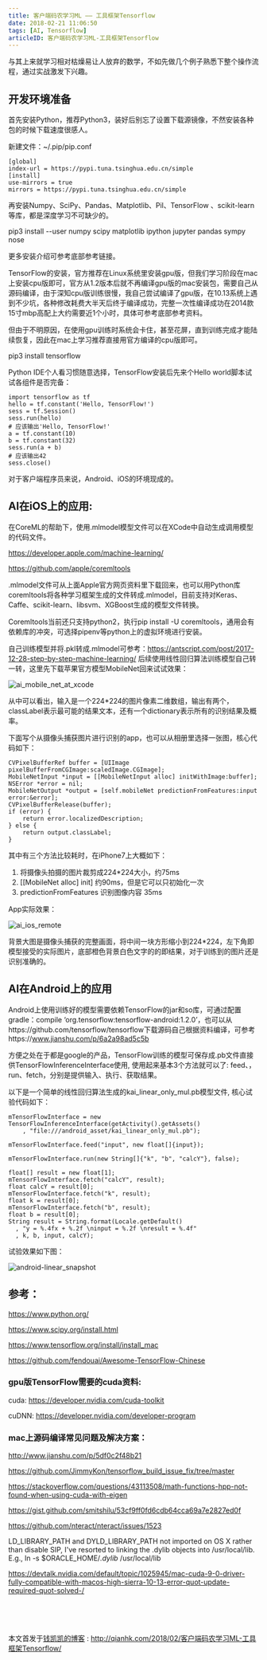 ```yaml
---
title: 客户端码农学习ML —— 工具框架Tensorflow
date: 2018-02-21 11:06:50
tags: [AI, Tensorflow]
articleID: 客户端码农学习ML-工具框架Tensorflow
---
```


与其上来就学习相对枯燥易让人放弃的数学，不如先做几个例子熟悉下整个操作流程，通过实战激发下兴趣。

## 开发环境准备

首先安装Python，推荐Python3，装好后别忘了设置下载源镜像，不然安装各种包的时候下载速度很感人。

新建文件：~/.pip/pip.conf

```
[global]
index-url = https://pypi.tuna.tsinghua.edu.cn/simple
[install]
use-mirrors = true
mirrors = https://pypi.tuna.tsinghua.edu.cn/simple
```

再安装Numpy、SciPy、Pandas、Matplotlib、Pil、TensorFlow 、scikit-learn等库，都是深度学习不可缺少的。

<!--more-->

pip3 install --user numpy scipy matplotlib ipython jupyter pandas sympy nose

更多安装介绍可参考底部参考链接。

TensorFlow的安装，官方推荐在Linux系统里安装gpu版，但我们学习阶段在mac上安装cpu版即可，官方从1.2版本后就不再编译gpu版的mac安装包，需要自己从源码编译，由于深知cpu版训练很慢，我自己尝试编译了gpu版，在10.13系统上遇到不少坑，各种修改耗费大半天后终于编译成功，完整一次性编译成功在2014款15寸mbp高配上大约需要近1个小时，具体可参考底部参考资料。

但由于不明原因，在使用gpu训练时系统会卡住，甚至花屏，直到训练完成才能陆续恢复，因此在mac上学习推荐直接用官方编译的cpu版即可。

pip3 install tensorflow

Python IDE个人看习惯随意选择，TensorFlow安装后先来个Hello world脚本试试各组件是否完备：

```
import tensorflow as tf
hello = tf.constant('Hello, TensorFlow!')
sess = tf.Session()
sess.run(hello)
# 应该输出'Hello, TensorFlow!'
a = tf.constant(10)
b = tf.constant(32)
sess.run(a + b)
# 应该输出42
sess.close()
```

对于客户端程序员来说，Android、iOS的环境现成的。

## AI在iOS上的应用:

在CoreML的帮助下，使用.mlmodel模型文件可以在XCode中自动生成调用模型的代码文件。

https://developer.apple.com/machine-learning/

https://github.com/apple/coremltools

.mlmodel文件可从上面Apple官方网页资料里下载回来，也可以用Python库coremltools将各种学习框架生成的文件转成.mlmodel，目前支持对Keras、Caffe、scikit-learn、libsvm、XGBoost生成的模型文件转换。

Coremltools当前还只支持python2，执行pip install -U coremltools，通用会有依赖库的冲突，可选择pipenv等python上的虚拟环境进行安装。

自己训练模型并将.pkl转成.mlmodel可参考：https://antscript.com/post/2017-12-28-step-by-step-machine-learning/
后续使用线性回归算法训练模型自己转一转，这里先下载苹果官方模型MobileNet回来试试效果：


![ai_mobile_net_at_xcode](/images/ai_mobile_net_at_xcode.jpg)

从中可以看出，输入是一个224*224的图片像素二维数组，输出有两个，classLabel表示最可能的结果文本，还有一个dictionary表示所有的识别结果及概率。

下面写个从摄像头捕获图片进行识别的app，也可以从相册里选择一张图，核心代码如下：

```
CVPixelBufferRef buffer = [UIImage pixelBufferFromCGImage:scaledImage.CGImage];
MobileNetInput *input = [[MobileNetInput alloc] initWithImage:buffer];
NSError *error = nil;
MobileNetOutput *output = [self.mobileNet predictionFromFeatures:input error:&error];
CVPixelBufferRelease(buffer);
if (error) {
	return error.localizedDescription;
} else {
	return output.classLabel;
}    
```
其中有三个方法比较耗时，在iPhone7上大概如下：

1.  将摄像头拍摄的图片裁剪成224*224大小，约75ms
2.  [[MobileNet alloc] init]  约90ms，但是它可以只初始化一次
3.  predictionFromFeatures 识别图像内容 35ms

App实际效果：

![ai_ios_remote](/images/ai_ios_remote.jpg)

背景大图是摄像头捕获的完整画面，将中间一块方形缩小到224*224，左下角即模型接受的实际图片，底部橙色背景白色文字的的即结果，对于训练到的图片还是识别准确的。

## AI在Android上的应用

Android上使用训练好的模型需要依赖TensorFlow的jar和so库，可通过配置gradle：compile ‘org.tensorflow:tensorflow-android:1.2.0’，也可以从https://github.com/tensorflow/tensorflow下载源码自己根据资料编译，可参考https://www.jianshu.com/p/6a2a98ad5c5b

方便之处在于都是google的产品，TensorFlow训练的模型可保存成.pb文件直接供TensorFlowInferenceInterface使用, 使用起来基本3个方法就可以了: feed、，run、fetch，分别是提供输入、执行、获取结果。

以下是一个简单的线性回归算法生成的kai_linear_only_mul.pb模型文件, 核心试验代码如下：

```
mTensorFlowInterface = new TensorFlowInferenceInterface(getActivity().getAssets()
	, "file:///android_asset/kai_linear_only_mul.pb");
	
mTensorFlowInterface.feed("input", new float[]{input});

mTensorFlowInterface.run(new String[]{"k", "b", "calcY"}, false);

float[] result = new float[1];
mTensorFlowInterface.fetch("calcY", result);
float calcY = result[0];
mTensorFlowInterface.fetch("k", result);
float k = result[0];
mTensorFlowInterface.fetch("b", result);
float b = result[0];
String result = String.format(Locale.getDefault()
  , "y = %.4fx + %.2f \ninput = %.2f \nresult = %.4f"
  , k, b, input, calcY);
```

试验效果如下图：

![android-linear_snapshot](/images/android-linear_snapshot.jpg)

## 参考：
https://www.python.org/

https://www.scipy.org/install.html 

https://www.tensorflow.org/install/install_mac

https://github.com/fendouai/Awesome-TensorFlow-Chinese

### gpu版TensorFlow需要的cuda资料:

cuda: https://developer.nvidia.com/cuda-toolkit

cuDNN: https://developer.nvidia.com/developer-program

### mac上源码编译常见问题及解决方案：

http://www.jianshu.com/p/5df0c2f48b21

https://github.com/JimmyKon/tensorflow_build_issue_fix/tree/master

https://stackoverflow.com/questions/43113508/math-functions-hpp-not-found-when-using-cuda-with-eigen

https://gist.github.com/smitshilu/53cf9ff0fd6cdb64cca69a7e2827ed0f

https://github.com/nteract/nteract/issues/1523

LD_LIBRARY_PATH and DYLD_LIBRARY_PATH not imported on OS X
rather than disable SIP, I've resorted to linking the .dylib objects into /usr/local/lib. E.g., ln -s $ORACLE_HOME/*.dylib* /usr/local/lib

https://devtalk.nvidia.com/default/topic/1025945/mac-cuda-9-0-driver-fully-compatible-with-macos-high-sierra-10-13-error-quot-update-required-quot-solved-/


## 　

本文首发于[钱凯凯的博客](http://qianhk.com) : http://qianhk.com/2018/02/客户端码农学习ML-工具框架Tensorflow/



